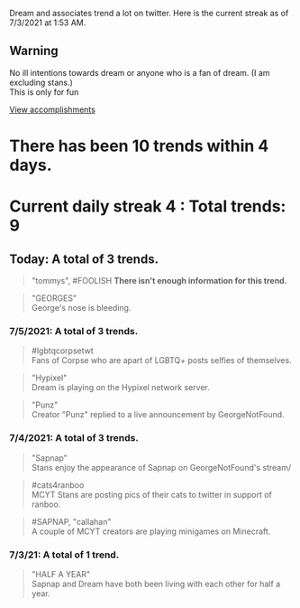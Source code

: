 Dream and associates trend a lot on twitter. Here is the current streak as of 7/3/2021 at 1:53 AM.  
  
## Warning
No ill intentions towards dream or anyone who is a fan of dream. (I am excluding stans.)  
This is only for fun

[View accomplishments](https://dream.justodaya.ga/history)

# There has been 10 trends within 4 days. 
# Current daily streak **4** : Total trends: **9**  

## Today: A total of **3** trends.  
> "tommys", #FOOLISH
> **There isn't enough information for this trend.**

> "GEORGES"  
> George's nose is bleeding. 

### 7/5/2021: A total of **3** trends.
> #lgbtqcorpsetwt  
> Fans of Corpse who are apart of LGBTQ+ posts selfies of themselves.

> "Hypixel"  
> Dream is playing on the Hypixel network server.

> "Punz"  
> Creator "Punz" replied to a live announcement by GeorgeNotFound.

### 7/4/2021: A total of **3** trends.  
> "Sapnap"  
> Stans enjoy the appearance of Sapnap on GeorgeNotFound's stream/

> #cats4ranboo  
> MCYT Stans are posting pics of their cats to twitter in support of ranboo.

> #SAPNAP, "callahan"  
> A couple of MCYT creators are playing minigames on Minecraft.

### 7/3/21: A total of **1** trend.
> "HALF A YEAR"  
> Sapnap and Dream have both been living with each other for half a year.

